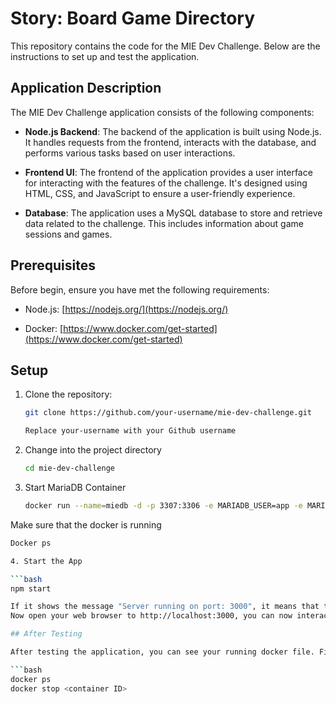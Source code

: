 Story: Board Game Directory
=====

This repository contains the code for the MIE Dev Challenge. Below are the instructions to set up and test the application.

## Application Description

The MIE Dev Challenge application consists of the following components:

- **Node.js Backend**: The backend of the application is built using Node.js. It handles requests from the frontend, interacts with the database, and performs various tasks based on user interactions.

- **Frontend UI**: The frontend of the application provides a user interface for interacting with the features of the challenge. It's designed using HTML, CSS, and JavaScript to ensure a user-friendly experience.

- **Database**: The application uses a MySQL database to store and retrieve data related to the challenge. This includes information about game sessions and games.


## Prerequisites

Before begin, ensure you have met the following requirements:

- Node.js: [https://nodejs.org/](https://nodejs.org/)

- Docker: [https://www.docker.com/get-started](https://www.docker.com/get-started)

## Setup

1. Clone the repository:

   ```bash
   git clone https://github.com/your-username/mie-dev-challenge.git

   Replace your-username with your Github username

2. Change into the project directory

   ```bash
   cd mie-dev-challenge

3. Start MariaDB Container

   ```bash
   docker run --name=miedb -d -p 3307:3306 -e MARIADB_USER=app -e MARIADB_PASSWORD=wonderful -e MARIADB_DATABASE=miechallenge -e MARIADB_ROOT_PASSWORD=wonderful mariadb:latest

  Make sure that the docker is running

   ```bash
   Docker ps

4. Start the App

   ```bash
   npm start

If it shows the message "Server running on port: 3000", it means that the application is running
Now open your web browser to http://localhost:3000, you can now interact with the application as needed

## After Testing

After testing the application, you can see your running docker file. Find the container ID, and then kill the docker file, replace <container ID> (should be miedb) with the real ID shown in the "docker ps" command result

   ```bash
   docker ps
   docker stop <container ID>

